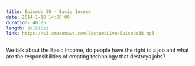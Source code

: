 ```yaml
--- 
title: Episode 38 - Basic Income
date: 2014-1-10 14:00:00
duration: 46:25
length: 20151621
link: https://s3.amazonaws.com/SystemsLive/Episode38.mp3
---
```


We talk about the Basic Income, do people have the right to a job and what are the responsibilities of creating technology that destroys jobs?